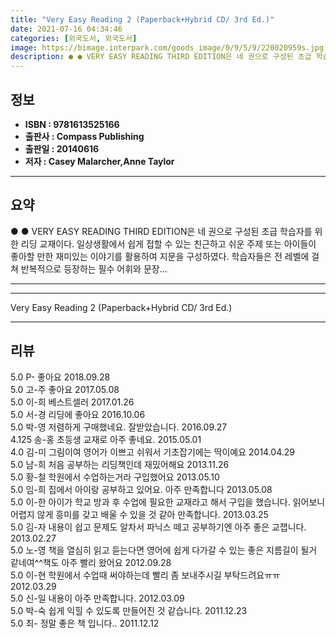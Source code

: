 ```yaml
---
title: "Very Easy Reading 2 (Paperback+Hybrid CD/ 3rd Ed.)"
date: 2021-07-16 04:34:46
categories: [외국도서, 외국도서]
image: https://bimage.interpark.com/goods_image/0/9/5/9/220020959s.jpg
description: ● ● VERY EASY READING THIRD EDITION은 네 권으로 구성된 초급 학습자를 위한 리딩 교재이다. 일상생활에서 쉽게 접할 수 있는 친근하고 쉬운 주제 또는 아이들이 좋아할 만한 재미있는 이야기를 활용하여 지문을 구성하였다. 학습자들은 전 레벨에 걸쳐 반복적으로
---
```


## **정보**

- **ISBN : 9781613525166**
- **출판사 : Compass Publishing**
- **출판일 : 20140616**
- **저자 : Casey Malarcher,Anne Taylor**

------



## **요약**

●  ●  VERY EASY READING THIRD EDITION은 네 권으로 구성된 초급 학습자를 위한 리딩 교재이다. 일상생활에서 쉽게 접할 수 있는 친근하고 쉬운 주제 또는 아이들이 좋아할 만한 재미있는 이야기를 활용하여 지문을 구성하였다. 학습자들은 전 레벨에 걸쳐 반복적으로 등장하는 필수 어휘와 문장... 

------



------


Very Easy Reading 2 (Paperback+Hybrid CD/ 3rd Ed.) 

------


## **리뷰** 

5.0 P- 좋아요 2018.09.28 <br/>5.0 고-주 좋아요 2017.05.08 <br/>5.0 이-희 베스트셀러  2017.01.26 <br/>5.0 서-경 리딩에 좋아요 2016.10.06 <br/>5.0 박-영 저렴하게  구매했네요.
잘받았습니다. 2016.09.27 <br/>4.125 송-홍 초등생 교재로 아주 좋네요. 2015.05.01 <br/>4.0 김-미 그림이여 영어가 이쁘고 쉬워서 기초잡기에는 딱이예요 2014.04.29 <br/>5.0 남-희 처음 공부하는 리딩책인데 재밌어해요 2013.11.26 <br/>5.0 황-철 학원에서 수업하는거라 구입했어요 2013.05.10 <br/>5.0 임-희 집에서 아이랑 공부하고 있어요. 아주 만족합니다 2013.05.08 <br/>5.0 이-한 아이가 학교 방과 후 수업에 필요한 교재라고 해서 구입을 했습니다. 읽어보니 어렵지 않게 흥미를 갖고 배울 수 있을 것 같아 만족합니다. 2013.03.25 <br/>5.0 김-자 내용이 쉽고 문제도 알차서 파닉스 떼고 공부하기엔 아주 좋은 교잽니다. 2013.02.27 <br/>5.0 노-영 책을 열심히 읽고 듣는다면 영어에 쉽게 다가갈 수 있는 좋은 지름길이 될거 같네여^^책도 아주 빨리 왔어요 2012.09.28 <br/>5.0 이-현 학원에서 수업때 써야하는데 빨리 좀 보내주시길 부탁드려요ㅠㅠ 2012.03.29 <br/>5.0 신-일 내용이 아주 만족합니다. 2012.03.09 <br/>5.0 박-숙 쉽게 익힐 수 있도록 만들어진 것 같습니다. 2011.12.23 <br/>5.0 최- 정말 좋은 책 입니다.. 2011.12.12 <br/>